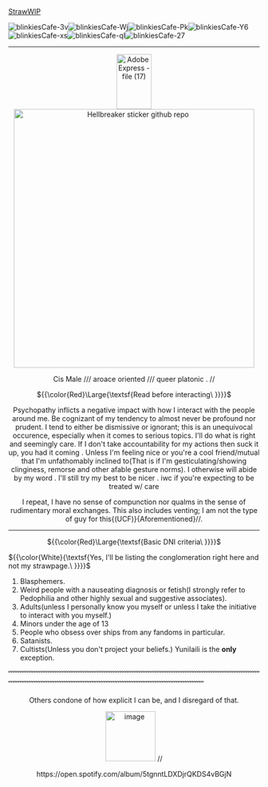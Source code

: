 [StrawWIP](https://recreationaldissection.straw.page)


![blinkiesCafe-3v](https://github.com/user-attachments/assets/07cf40ed-82eb-47ed-8047-d790f9d35afe)![blinkiesCafe-Wj](https://github.com/user-attachments/assets/cc7d91bb-5866-485e-992e-79a6bf191f55)![blinkiesCafe-Pk](https://github.com/user-attachments/assets/85db897d-af55-4723-ba0c-6beb4ad9757c)![blinkiesCafe-Y6](https://github.com/user-attachments/assets/9538fce0-9f64-42f6-ae8f-d8ed38adc0c2)![blinkiesCafe-xs](https://github.com/user-attachments/assets/19d20119-2c63-4f46-9d1d-1eabfd0b3579)![blinkiesCafe-qI](https://github.com/user-attachments/assets/228c6b76-466a-4d3e-b2ef-813aaeffe013)![blinkiesCafe-27](https://github.com/user-attachments/assets/dfa937e4-0ac9-4f6d-8186-bce13bf4d95b)


-----------------











<div align="center"><img width="70" height="110" alt="Adobe Express - file (17)" src="https://github.com/user-attachments/assets/6514bf69-a896-4e21-960b-c4a3073e00f8" />

<div align="center">


<img width="482" height="518" alt="Hellbreaker sticker github repo" src="https://github.com/user-attachments/assets/29bb7399-2141-4f6f-bedb-738ae044f147" />





 <p align="center">
 <p align="center">Cis Male    ///    aroace oriented    ///    queer platonic    .  // 

   ${{\color{Red}\Large{\textsf{Read before interacting\ \}}}}\$
</div>
    
  <p align="center">Psychopathy inflicts a negative impact with how I interact with the people around me. Be cognizant of my tendency to almost never be profound nor prudent. I tend to either be dismissive or ignorant; this is an unequivocal occurence, especially when it comes to serious topics. I'll do what is right and seemingly care.
  If I don't take accountability for my actions then suck it up, you had it coming . Unless I'm feeling nice or you're a cool friend/mutual that I'm unfathomably inclined to(That is if I'm gesticulating/showing clinginess, remorse and other afable gesture norms). I otherwise will abide by my word . I'll still try my best to be nicer .
  iwc if you're expecting to be treated w/ care

 <p align="center">I repeat, I have no sense of compunction nor qualms in the sense of rudimentary moral exchanges. This also includes venting; I am not the type of guy for this{(UCF)}{Aforementioned}//.

-------------
${{\color{Red}\Large{\textsf{Basic DNI criteria\ \}}}}\$
</div>

${{\color{White}{\textsf{Yes, I'll be listing the conglomeration right here and not my strawpage.\ \}}}}\$
</div>


1. Blasphemers. 
2. Weird people with a nauseating diagnosis or fetish(I strongly refer to Pedophilia and other highly sexual and suggestive associates).
3. Adults(unless I personally know you myself or unless I take the initiative to interact with you myself.)
4. Minors under the age of 13
5. People who obsess over ships from any fandoms in particular.
6. Satanists.
7. Cultists(Unless you don't project your beliefs.) Yunilaili is the **only** exception.

﹌﹌﹌﹌﹌﹌﹌﹌﹌﹌﹌﹌﹌﹌﹌﹌﹌﹌﹌﹌﹌﹌﹌﹌﹌﹌﹌﹌﹌﹌﹌﹌﹌﹌﹌﹌﹌﹌﹌﹌﹌﹌﹌﹌﹌﹌﹌﹌﹌﹌﹌﹌﹌﹌﹌﹌﹌﹌﹌﹌﹌﹌﹌﹌

<p align="center">Others condone of how explicit I can be, and I disregard of that.

 <p align="center"><img width="100" height="100" alt="image" src="https://github.com/user-attachments/assets/827f2bc7-10ed-4737-a437-fc8d2fe9bff0" /> //
 <p align="center">https://open.spotify.com/album/5tgnntLDXDjrQKDS4vBGjN






